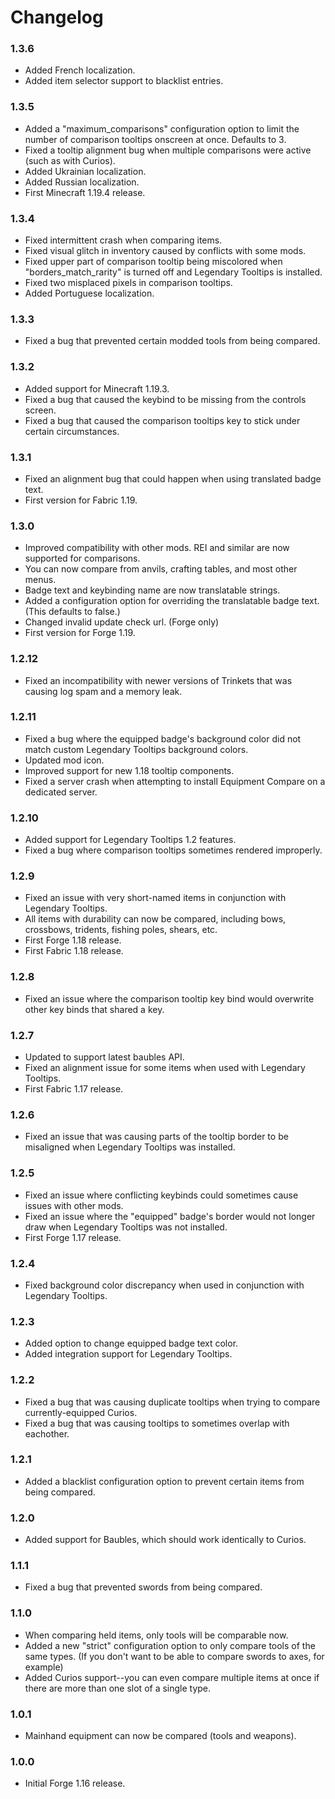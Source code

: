 # Changelog

### 1.3.6
- Added French localization.
- Added item selector support to blacklist entries.

### 1.3.5
- Added a "maximum_comparisons" configuration option to limit the number of comparison tooltips onscreen at once.  Defaults to 3.
- Fixed a tooltip alignment bug when multiple comparisons were active (such as with Curios).
- Added Ukrainian localization.
- Added Russian localization.
- First Minecraft 1.19.4 release.

### 1.3.4
- Fixed intermittent crash when comparing items.
- Fixed visual glitch in inventory caused by conflicts with some mods.
- Fixed upper part of comparison tooltip being miscolored when "borders_match_rarity" is turned off and Legendary Tooltips is installed.
- Fixed two misplaced pixels in comparison tooltips.
- Added Portuguese localization.

### 1.3.3
- Fixed a bug that prevented certain modded tools from being compared.

### 1.3.2
- Added support for Minecraft 1.19.3.
- Fixed a bug that caused the keybind to be missing from the controls screen.
- Fixed a bug that caused the comparison tooltips key to stick under certain circumstances.

### 1.3.1
- Fixed an alignment bug that could happen when using translated badge text.
- First version for Fabric 1.19.

### 1.3.0
- Improved compatibility with other mods.  REI and similar are now supported for comparisons.
- You can now compare from anvils, crafting tables, and most other menus.
- Badge text and keybinding name are now translatable strings.
- Added a configuration option for overriding the translatable badge text. (This defaults to false.)
- Changed invalid update check url. (Forge only)
- First version for Forge 1.19.

### 1.2.12
- Fixed an incompatibility with newer versions of Trinkets that was causing log spam and a memory leak.

### 1.2.11
- Fixed a bug where the equipped badge's background color did not match custom Legendary Tooltips background colors.
- Updated mod icon.
- Improved support for new 1.18 tooltip components.
- Fixed a server crash when attempting to install Equipment Compare on a dedicated server.

### 1.2.10
- Added support for Legendary Tooltips 1.2 features.
- Fixed a bug where comparison tooltips sometimes rendered improperly.

### 1.2.9
- Fixed an issue with very short-named items in conjunction with Legendary Tooltips.
- All items with durability can now be compared, including bows, crossbows, tridents, fishing poles, shears, etc.
- First Forge 1.18 release.
- First Fabric 1.18 release.

### 1.2.8
- Fixed an issue where the comparison tooltip key bind would overwrite other key binds that shared a key.

### 1.2.7
- Updated to support latest baubles API.
- Fixed an alignment issue for some items when used with Legendary Tooltips.
- First Fabric 1.17 release.

### 1.2.6
- Fixed an issue that was causing parts of the tooltip border to be misaligned when Legendary Tooltips was installed.

### 1.2.5
- Fixed an issue where conflicting keybinds could sometimes cause issues with other mods.
- Fixed an issue where the "equipped" badge's border would not longer draw when Legendary Tooltips was not installed.
- First Forge 1.17 release.

### 1.2.4
- Fixed background color discrepancy when used in conjunction with Legendary Tooltips.

### 1.2.3
- Added option to change equipped badge text color.
- Added integration support for Legendary Tooltips.

### 1.2.2
- Fixed a bug that was causing duplicate tooltips when trying to compare currently-equipped Curios.
- Fixed a bug that was causing tooltips to sometimes overlap with eachother.

### 1.2.1
- Added a blacklist configuration option to prevent certain items from being compared.

### 1.2.0
- Added support for Baubles, which should work identically to Curios.

### 1.1.1
- Fixed a bug that prevented swords from being compared.

### 1.1.0
- When comparing held items, only tools will be comparable now.
- Added a new "strict" configuration option to only compare tools of the same types. (If you don't want to be able to compare swords to axes, for example)
- Added Curios support--you can even compare multiple items at once if there are more than one slot of a single type.

### 1.0.1
- Mainhand equipment can now be compared (tools and weapons).

### 1.0.0
- Initial Forge 1.16 release.